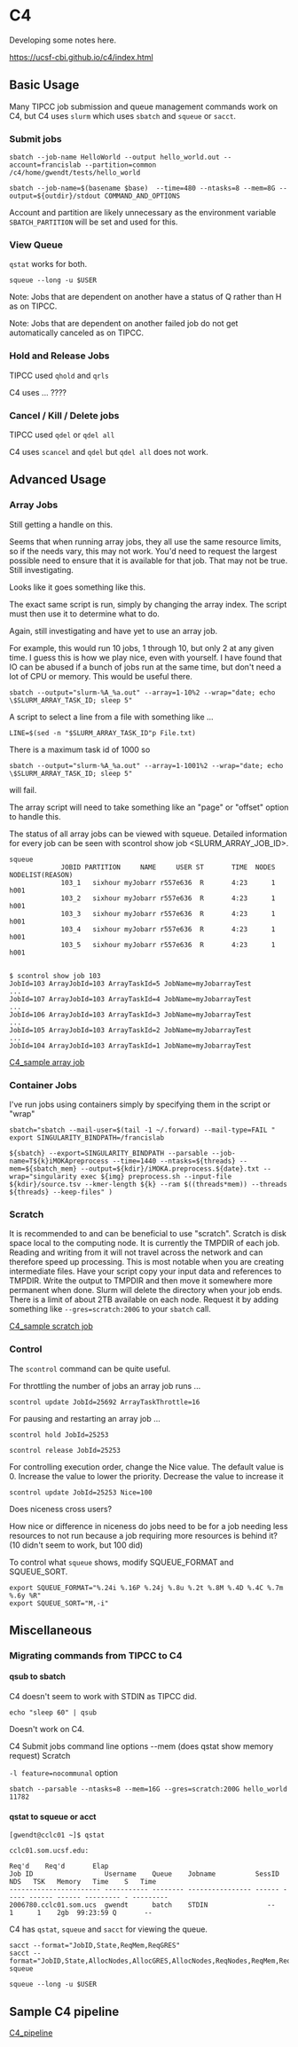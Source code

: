 
#	C4

Developing some notes here.

https://ucsf-cbi.github.io/c4/index.html

##	Basic Usage

Many TIPCC job submission and queue management commands work on C4,
but C4 uses `slurm` which uses `sbatch` and `squeue` or `sacct`.


###	Submit jobs


```
sbatch --job-name HelloWorld --output hello_world.out --account=francislab --partition=common /c4/home/gwendt/tests/hello_world

sbatch --job-name=$(basename $base)  --time=480 --ntasks=8 --mem=8G --output=${outdir}/stdout COMMAND_AND_OPTIONS
```

Account and partition are likely unnecessary as the environment variable `SBATCH_PARTITION` will be set and used for this.

###	View Queue

`qstat` works for both.

`squeue --long -u $USER`


Note: Jobs that are dependent on another have a status of Q rather than H as on TIPCC.

Note: Jobs that are dependent on another failed job do not get automatically canceled as on TIPCC.



###	Hold and Release Jobs

TIPCC used `qhold` and `qrls`

C4 uses ... ????


###	Cancel / Kill / Delete jobs

TIPCC used `qdel` or `qdel all`

C4 uses `scancel` and `qdel` but `qdel all` does not work.


##	Advanced Usage



###	Array Jobs

Still getting a handle on this.

Seems that when running array jobs, they all use the same resource limits, so if the needs vary, this may not work.
You'd need to request the largest possible need to ensure that it is available for that job.
That may not be true. Still investigating.

Looks like it goes something like this.

The exact same script is run, simply by changing the array index.
The script must then use it to determine what to do.

Again, still investigating and have yet to use an array job.

For example, this would run 10 jobs, 1 through 10, but only 2 at any given time.
I guess this is how we play nice, even with yourself.
I have found that IO can be abused if a bunch of jobs run at the same time, but don't need a lot of CPU or memory.
This would be useful there.

```
sbatch --output="slurm-%A_%a.out" --array=1-10%2 --wrap="date; echo \$SLURM_ARRAY_TASK_ID; sleep 5"
```

A script to select a line from a file with something like ...

```
LINE=$(sed -n "$SLURM_ARRAY_TASK_ID"p File.txt)
```

There is a maximum task id of 1000 so
```
sbatch --output="slurm-%A_%a.out" --array=1-1001%2 --wrap="date; echo \$SLURM_ARRAY_TASK_ID; sleep 5"
```
will fail.

The array script will need to take something like an "page" or "offset" option to handle this.



The status of all array jobs can be viewed with squeue. Detailed information for every job can be seen with scontrol show job <SLURM_ARRAY_JOB_ID>.

```
squeue
             JOBID PARTITION     NAME     USER ST       TIME  NODES NODELIST(REASON)
             103_1   sixhour myJobarr r557e636  R       4:23      1 h001
             103_2   sixhour myJobarr r557e636  R       4:23      1 h001
             103_3   sixhour myJobarr r557e636  R       4:23      1 h001
             103_4   sixhour myJobarr r557e636  R       4:23      1 h001
             103_5   sixhour myJobarr r557e636  R       4:23      1 h001


$ scontrol show job 103
JobId=103 ArrayJobId=103 ArrayTaskId=5 JobName=myJobarrayTest
...
JobId=107 ArrayJobId=103 ArrayTaskId=4 JobName=myJobarrayTest
...
JobId=106 ArrayJobId=103 ArrayTaskId=3 JobName=myJobarrayTest
...
JobId=105 ArrayJobId=103 ArrayTaskId=2 JobName=myJobarrayTest
...
JobId=104 ArrayJobId=103 ArrayTaskId=1 JobName=myJobarrayTest

```


[C4_sample array job](/docs/C4_array)


###	Container Jobs

I've run jobs using containers simply by specifying them in the script or "wrap"

```
sbatch="sbatch --mail-user=$(tail -1 ~/.forward) --mail-type=FAIL "
export SINGULARITY_BINDPATH=/francislab

${sbatch} --export=SINGULARITY_BINDPATH --parsable --job-name=T${k}iMOKApreprocess --time=1440 --ntasks=${threads} --mem=${sbatch_mem} --output=${kdir}/iMOKA.preprocess.${date}.txt --wrap="singularity exec ${img} preprocess.sh --input-file ${kdir}/source.tsv --kmer-length ${k} --ram $((threads*mem)) --threads ${threads} --keep-files" )
```





###	Scratch


It is recommended to and can be beneficial to use "scratch".
Scratch is disk space local to the computing node.
It is currently the TMPDIR of each job.
Reading and writing from it will not travel across the network and can therefore speed up processing.
This is most notable when you are creating intermediate files.
Have your script copy your input data and references to TMPDIR.
Write the output to TMPDIR and then move it somewhere more permanent when done.
Slurm will delete the directory when your job ends.
There is a limit of about 2TB available on each node.
Request it by adding something like `--gres=scratch:200G` to your `sbatch` call.

[C4_sample scratch job](/docs/C4_scratch)






###	Control

The `scontrol` command can be quite useful.

For throttling the number of jobs an array job runs ...

```
scontrol update JobId=25692 ArrayTaskThrottle=16
```

For pausing and restarting an array job ...


```
scontrol hold JobId=25253

scontrol release JobId=25253
```


For controlling execution order, change the Nice value. The default value is 0. Increase the value to lower the priority. Decrease the value to increase it

```
scontrol update JobId=25253 Nice=100
```

Does niceness cross users?




How nice or difference in niceness do jobs need to be for a job needing less resources to not run because a job requiring more resources is behind it? (10 didn't seem to work, but 100 did)





To control what `squeue` shows, modify SQUEUE_FORMAT and SQUEUE_SORT.

```
export SQUEUE_FORMAT="%.24i %.16P %.24j %.8u %.2t %.8M %.4D %.4C %.7m %.6y %R"
export SQUEUE_SORT="M,-i"
```








##	Miscellaneous

###	Migrating commands from TIPCC to C4



####	qsub to sbatch	

C4 doesn't seem to work with STDIN as TIPCC did.

`echo "sleep 60" | qsub`

Doesn't work on C4.



C4 Submit jobs command line options
	--mem (does qstat show memory request)
	Scratch



`-l feature=nocommunal` option


```
sbatch --parsable --ntasks=8 --mem=16G --gres=scratch:200G hello_world
11782
```


####	qstat to squeue or acct

```
[gwendt@cclc01 ~]$ qstat

cclc01.som.ucsf.edu: 
                                                                                  Req'd    Req'd       Elap
Job ID                  Username    Queue    Jobname          SessID  NDS   TSK   Memory   Time    S   Time
----------------------- ----------- -------- ---------------- ------ ----- ------ ------ --------- - ---------
2006780.cclc01.som.ucs  gwendt      batch    STDIN               --      1      1    2gb  99:23:59 Q       -- 
```

C4 has `qstat`, `squeue` and `sacct` for viewing the queue.

```
sacct --format="JobID,State,ReqMem,ReqGRES"
sacct --format="JobID,State,AllocNodes,AllocGRES,AllocNodes,ReqNodes,ReqMem,ReqGRES"
squeue

squeue --long -u $USER

```

##	Sample C4 pipeline


[C4_pipeline](/docs/C4_pipeline)


